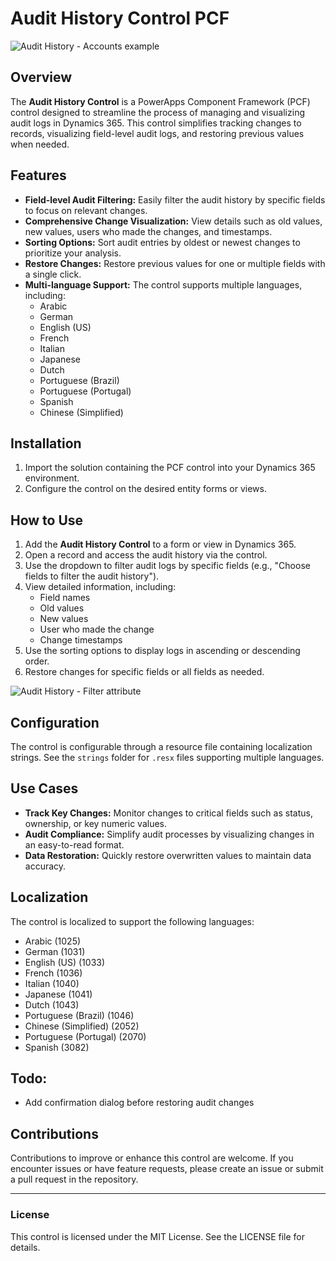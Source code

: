 # Audit History Control PCF

![Audit History - Accounts example](https://github.com/novalogica/pcf-audit-history/blob/main/screenshots/audit-history.png?raw=true)


## Overview
The **Audit History Control** is a PowerApps Component Framework (PCF) control designed to streamline the process of managing and visualizing audit logs in Dynamics 365. This control simplifies tracking changes to records, visualizing field-level audit logs, and restoring previous values when needed.

## Features
- **Field-level Audit Filtering:** Easily filter the audit history by specific fields to focus on relevant changes.
- **Comprehensive Change Visualization:** View details such as old values, new values, users who made the changes, and timestamps.
- **Sorting Options:** Sort audit entries by oldest or newest changes to prioritize your analysis.
- **Restore Changes:** Restore previous values for one or multiple fields with a single click.
- **Multi-language Support:** The control supports multiple languages, including:
  - Arabic
  - German
  - English (US)
  - French
  - Italian
  - Japanese
  - Dutch
  - Portuguese (Brazil)
  - Portuguese (Portugal)
  - Spanish
  - Chinese (Simplified)

## Installation
1. Import the solution containing the PCF control into your Dynamics 365 environment.
2. Configure the control on the desired entity forms or views.

## How to Use
1. Add the **Audit History Control** to a form or view in Dynamics 365.
2. Open a record and access the audit history via the control.
3. Use the dropdown to filter audit logs by specific fields (e.g., "Choose fields to filter the audit history").
4. View detailed information, including:
   - Field names
   - Old values
   - New values
   - User who made the change
   - Change timestamps
5. Use the sorting options to display logs in ascending or descending order.
6. Restore changes for specific fields or all fields as needed.

![Audit History - Filter attribute](https://github.com/novalogica/pcf-audit-history/blob/main/screenshots/audit-history-filter.png?raw=true)

## Configuration
The control is configurable through a resource file containing localization strings. See the `strings` folder for `.resx` files supporting multiple languages.

## Use Cases
- **Track Key Changes:** Monitor changes to critical fields such as status, ownership, or key numeric values.
- **Audit Compliance:** Simplify audit processes by visualizing changes in an easy-to-read format.
- **Data Restoration:** Quickly restore overwritten values to maintain data accuracy.

## Localization
The control is localized to support the following languages:
- Arabic (1025)
- German (1031)
- English (US) (1033)
- French (1036)
- Italian (1040)
- Japanese (1041)
- Dutch (1043)
- Portuguese (Brazil) (1046)
- Chinese (Simplified) (2052)
- Portuguese (Portugal) (2070)
- Spanish (3082)


## Todo:
- Add confirmation dialog before restoring audit changes

## Contributions
Contributions to improve or enhance this control are welcome. If you encounter issues or have feature requests, please create an issue or submit a pull request in the repository.

---

### License
This control is licensed under the MIT License. See the LICENSE file for details.

